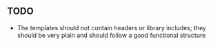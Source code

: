 ## TODO

- The templates should not contain headers or library includes; they should be very plain and should follow a good functional structure